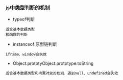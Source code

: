 ### js中类型判断的机制
- typeof判断
```
适合基本数据类型
和函数的判断
```
- instanceof 原型链判断
```
iframe、window会失效
```
- Object.prototyObject.prototype.toString
```
适合基本数据类型和内置对象的检测，遇到null、undefined会失效
```